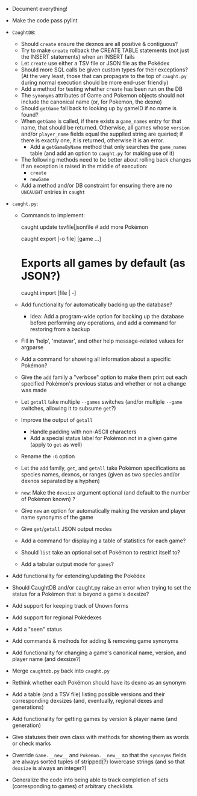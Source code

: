 - Document everything!
- Make the code pass pylint
- `CaughtDB`:
    - Should `create` ensure the dexnos are all positive & contiguous?
    - Try to make `create` rollback the CREATE TABLE statements (not just the
      INSERT statements) when an INSERT fails
    - Let `create` use either a TSV file or JSON file as the Pokédex
    - Should more SQL calls be given custom types for their exceptions?  (At
      the very least, those that can propagate to the top of `caught.py` during
      normal execution should be more end-user friendly)
    - Add a method for testing whether `create` has been run on the DB
    - The `synonyms` attributes of Game and Pokemon objects should not include
      the canonical name (or, for Pokemon, the dexno)
    - Should `getGame` fall back to looking up by gameID if no name is found?
    - When `getGame` is called, if there exists a `game_names` entry for that
      name, that should be returned.  Otherwise, all games whose `version`
      and/or `player_name` fields equal the supplied string are queried; if
      there is exactly one, it is returned, otherwise it is an error.
        - Add a `getGameByName` method that only searches the `game_names`
          table (and add an option to `caught.py` for making use of it)
    - The following methods need to be better about rolling back changes if an
      exception is raised in the middle of execution:
        - `create`
        - `newGame`
    - Add a method and/or DB constraint for ensuring there are no `UNCAUGHT`
      entries in `caught`

- `caught.py`:
    - Commands to implement:

        caught update tsvfile|jsonfile  # add more Pokémon

        caught export [-o file] [game ...]
        # Exports all games by default (as JSON?)

        caught import [file | -]

    - Add functionality for automatically backing up the database?
        - Idea: Add a program-wide option for backing up the database before
          performing any operations, and add a command for restoring from a
          backup
    - Fill in 'help', 'metavar', and other help message-related values for
      argparse
    - Add a command for showing all information about a specific Pokémon?
    - Give the `add` family a "verbose" option to make them print out each
      specified Pokémon's previous status and whether or not a change was made
    - Let `getall` take multiple `--games` switches (and/or multiple `--game`
      switches, allowing it to subsume `get`?)
    - Improve the output of `getall`
        - Handle padding with non-ASCII characters
        - Add a special status label for Pokémon not in a given game (apply to
          `get` as well)
    - Rename the `-G` option
    - Let the `add` family, `get`, and `getall` take Pokémon specifications as
      species names, dexnos, or ranges (given as two species and/or dexnos
      separated by a hyphen)
    - `new`: Make the `dexsize` argument optional (and default to the number of
      Pokémon known) ?
    - Give `new` an option for automatically making the version and player name
      synonyms of the game
    - Give `get`/`getall` JSON output modes
    - Add a command for displaying a table of statistics for each game?
    - Should `list` take an optional set of Pokémon to restrict itself to?
    - Add a tabular output mode for `games`?

- Add functionality for extending/updating the Pokédex
- Should CaughtDB and/or caught.py raise an error when trying to set the status
  for a Pokémon that is beyond a game's dexsize?
- Add support for keeping track of Unown forms
- Add support for regional Pokédexes
- Add a "seen" status
- Add commands & methods for adding & removing game synonyms
- Add functionality for changing a game's canonical name, version, and player
  name (and dexsize?)
- Merge `caughtdb.py` back into `caught.py`
- Rethink whether each Pokémon should have its dexno as an synonym
- Add a table (and a TSV file) listing possible versions and their
  corresponding dexsizes (and, eventually, regional dexes and generations)
- Add functionality for getting games by version & player name (and generation)
- Give statuses their own class with methods for showing them as words or check
  marks
- Override `Game.__new__` and `Pokemon.__new__` so that the `synonyms` fields
  are always sorted tuples of stripped(?) lowercase strings (and so that
  `dexsize` is always an integer?)

- Generalize the code into being able to track completion of sets
  (corresponding to games) of arbitrary checklists
